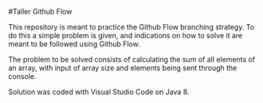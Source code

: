 #Taller Github Flow

This repository is meant to practice the Github Flow branching strategy. To do this a simple problem is given, and indications on how to solve it are meant to be followed using Github Flow.

The problem to be solved consists of calculating the sum of all elements of an array, with input of array size and elements being sent through the console.

Solution was coded with Visual Studio Code on Java 8.